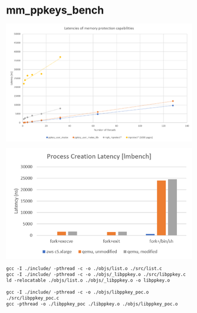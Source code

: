 # mm_ppkeys_bench

![Latencies Compared](lat_ppkey_mpk_mprotect.png)

![ppkey_setup() Process creation overhead](lat_proc.png)

```
gcc -I ./include/ -pthread -c -o ./objs/list.o ./src/list.c
gcc -I ./include/ -pthread -c -o ./objs/_libppkey.o ./src/libppkey.c
ld -relocatable ./objs/list.o ./objs/_libppkey.o -o libppkey.o

gcc -I ./include/ -pthread -c -o ./objs/libppkey_poc.o ./src/libppkey_poc.c
gcc -pthread -o ./libppkey_poc ./libppkey.o ./objs/libppkey_poc.o 
```
